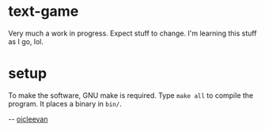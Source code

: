 # text-game

Very much a work in progress. Expect stuff to change. I'm learning this stuff as I go, lol.

# setup

To make the software, GNU make is required. Type `make all` to compile the program. It places a binary in `bin/`.

-- [oicleevan](https://oicleevan.xyz)